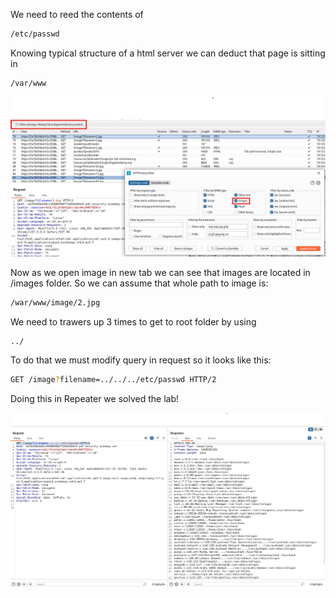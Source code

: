 We need to reed the contents of 

```bash
/etc/passwd
```

Knowing typical structure of a html server we can deduct that page is sitting in

```bash
/var/www
```

![burp filter images](../../../assets/port_swigger/file_path_traversal_simple_case/burp_filter_images.png)

Now as we open image in new tab we can see that images are located in 
/images folder. So we can assume that whole path to image is:

```bash
/war/www/image/2.jpg
```

We need to trawers up 3 times to get to root folder by using

```bash
../
```

To do that we must modify query in request so it looks like this:

```bash
GET /image?filename=../../../etc/passwd HTTP/2
```

Doing this in Repeater we solved the lab!

![solved](../../../assets/port_swigger/file_path_traversal_simple_case/solved.png)